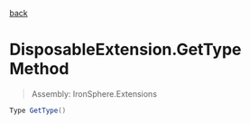 ﻿

[back](/IronSphere.Extensions/types/DisposableExtension)

# DisposableExtension.GetType Method

> Assembly: IronSphere.Extensions

```csharp
Type GetType()
```



 
